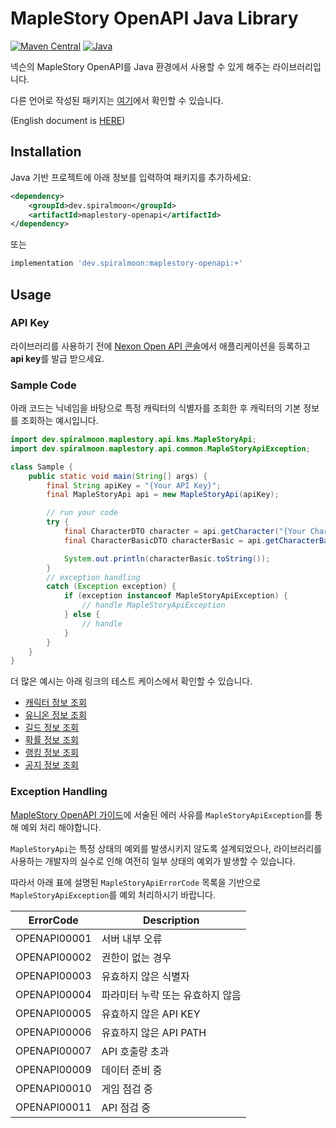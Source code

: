 # MapleStory OpenAPI Java Library

[![Maven Central](https://img.shields.io/maven-central/v/dev.spiralmoon/maplestory-openapi)](https://search.maven.org/artifact/dev.spiralmoon/maplestory-openapi)
[![Java](https://github.com/SpiralMoon/maplestory.openapi/actions/workflows/java_test.yaml/badge.svg)](https://github.com/SpiralMoon/maplestory.openapi/actions/workflows/java_test.yaml)

넥슨의 MapleStory OpenAPI를 Java 환경에서 사용할 수 있게 해주는 라이브러리입니다.

다른 언어로 작성된 패키지는 [여기](https://github.com/SpiralMoon/maplestory.openapi)에서 확인할 수 있습니다.

(English document is [HERE](https://github.com/SpiralMoon/maplestory.openapi/blob/master/java/README-en.md))

## Installation

Java 기반 프로젝트에 아래 정보를 입력하여 패키지를 추가하세요:

```xml
<dependency>
    <groupId>dev.spiralmoon</groupId>
    <artifactId>maplestory-openapi</artifactId>
</dependency>
```
또는
```groovy
implementation 'dev.spiralmoon:maplestory-openapi:+'
```

## Usage

### API Key

라이브러리를 사용하기 전에 [Nexon Open API 콘솔](https://openapi.nexon.com/my-application/)에서 애플리케이션을 등록하고 **api key**를 발급 받으세요.

### Sample Code

아래 코드는 닉네임을 바탕으로 특정 캐릭터의 식별자를 조회한 후 캐릭터의 기본 정보를 조회하는 예시입니다.

```java
import dev.spiralmoon.maplestory.api.kms.MapleStoryApi;
import dev.spiralmoon.maplestory.api.common.MapleStoryApiException;

class Sample {
    public static void main(String[] args) {
        final String apiKey = "{Your API Key}";
        final MapleStoryApi api = new MapleStoryApi(apiKey);

        // run your code
        try {
            final CharacterDTO character = api.getCharacter("{Your Character Name}");
            final CharacterBasicDTO characterBasic = api.getCharacterBasic(character.getOcid());

            System.out.println(characterBasic.toString());
        }
        // exception handling
        catch (Exception exception) {
            if (exception instanceof MapleStoryApiException) {
                // handle MapleStoryApiException
            } else {
                // handle
            }
        }
    }
}

```

더 많은 예시는 아래 링크의 테스트 케이스에서 확인할 수 있습니다.

- [캐릭터 정보 조회](https://github.com/SpiralMoon/maplestory.openapi/blob/master/java/src/test/java/CharacterApi.java)
- [유니온 정보 조회](https://github.com/SpiralMoon/maplestory.openapi/blob/master/java/src/test/java/UnionApi.java)
- [길드 정보 조회](https://github.com/SpiralMoon/maplestory.openapi/blob/master/java/src/test/java/GuildApi.java)
- [확률 정보 조회](https://github.com/SpiralMoon/maplestory.openapi/blob/master/java/src/test/java/HistoryApi.java)
- [랭킹 정보 조회](https://github.com/SpiralMoon/maplestory.openapi/blob/master/java/src/test/java/RankingApi.java)
- [공지 정보 조회](https://github.com/SpiralMoon/maplestory.openapi/blob/master/java/src/test/java/NoticeApi.java)

### Exception Handling

[MapleStory OpenAPI 가이드](https://openapi.nexon.com/guide/request-api)에 서술된 에러 사유를 `MapleStoryApiException`를 통해 예외 처리 해야합니다.

`MapleStoryApi`는 특정 상태의 예외를 발생시키지 않도록 설계되었으나, 라이브러리를 사용하는 개발자의 실수로 인해 여전히 일부 상태의 예외가 발생할 수 있습니다.

따라서 아래 표에 설명된 `MapleStoryApiErrorCode` 목록을 기반으로 `MapleStoryApiException`를 예외 처리하시기 바랍니다.

| ErrorCode    | Description        |
|--------------|--------------------|
| OPENAPI00001 | 서버 내부 오류           |
| OPENAPI00002 | 권한이 없는 경우          |
| OPENAPI00003 | 유효하지 않은 식별자        |
| OPENAPI00004 | 파라미터 누락 또는 유효하지 않음 |
| OPENAPI00005 | 유효하지 않은 API KEY    |
| OPENAPI00006 | 유효하지 않은 API PATH   |
| OPENAPI00007 | API 호출량 초과         |
| OPENAPI00009 | 데이터 준비 중           |
| OPENAPI00010 | 게임 점검 중            |
| OPENAPI00011 | API 점검 중           |
